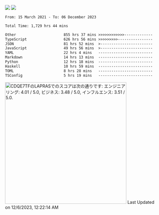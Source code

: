 <div>
  <img src="https://github-readme-stats.vercel.app/api?username=naporin0624&count_private=true&show_icons=true" />
  <img src="https://github-readme-stats.vercel.app/api/top-langs/?username=naporin0624&layout=compact&hide=css" />
  <!--START_SECTION:waka-->

```txt
From: 15 March 2021 - To: 06 December 2023

Total Time: 1,729 hrs 44 mins

Other                      855 hrs 37 mins >>>>>>>>>>>>-------------   49.47 %
TypeScript                 626 hrs 56 mins >>>>>>>>>----------------   36.24 %
JSON                       81 hrs 52 mins  >------------------------   04.73 %
JavaScript                 49 hrs 56 mins  >------------------------   02.89 %
YAML                       22 hrs 4 mins   -------------------------   01.28 %
Markdown                   14 hrs 13 mins  -------------------------   00.82 %
Python                     12 hrs 18 mins  -------------------------   00.71 %
Haskell                    10 hrs 59 mins  -------------------------   00.64 %
TOML                       8 hrs 28 mins   -------------------------   00.49 %
TSConfig                   5 hrs 19 mins   -------------------------   00.31 %
```

<!--END_SECTION:waka-->
  
  <!--START_SECTION:lapras-card-->
<p ><a href="https://lapras.com/public/CDQE7TF" target="_blank" rel="noopener noreferrer"><img alt="CDQE7TFのLAPRASでのスコアは次の通りです: エンジニアリング: 4.01 / 5.0, ビジネス: 3.48 / 5.0, インフルエンス: 3.51 / 5.0." src="https://lapras-card-generator.vercel.app/api/svg?e=4.01&b=3.48&i=3.51&b1=%23232323&b2=%236d6d6d&i1=%23212121&i2=%23818181&l=ja" width="400" ></a>  
Last Updated on 12/6/2023, 12:22:14 AM</p>
<!--END_SECTION:lapras-card-->
</div>

